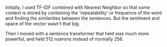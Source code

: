 Initially, I used TF-IDF combined with Nearest Neighbor so that some context is stored by containing the 'repeatability' or frequence of the word and finding the similarities between the sentences. But the sentiment and space of the vector wasn't that big.

Then I moved with a sentence transformer that held was much more powerful, and held 512 nuerons instead of normally 256.
